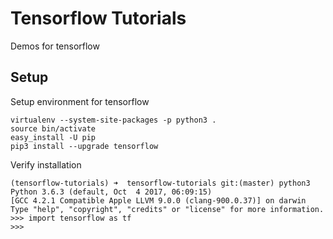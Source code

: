 # Tensorflow Tutorials

Demos for tensorflow

## Setup

Setup environment for tensorflow

```
virtualenv --system-site-packages -p python3 .
source bin/activate
easy_install -U pip
pip3 install --upgrade tensorflow
```

Verify installation

```
(tensorflow-tutorials) ➜  tensorflow-tutorials git:(master) python3
Python 3.6.3 (default, Oct  4 2017, 06:09:15)
[GCC 4.2.1 Compatible Apple LLVM 9.0.0 (clang-900.0.37)] on darwin
Type "help", "copyright", "credits" or "license" for more information.
>>> import tensorflow as tf
>>>
```
